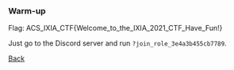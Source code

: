 ### Warm-up

Flag: ACS_IXIA_CTF{Welcome_to_the_IXIA_2021_CTF_Have_Fun!}

Just go to the Discord server and run `?join_role_3e4a3b455cb7789`.

[Back](../../ixia_ctf.md)
